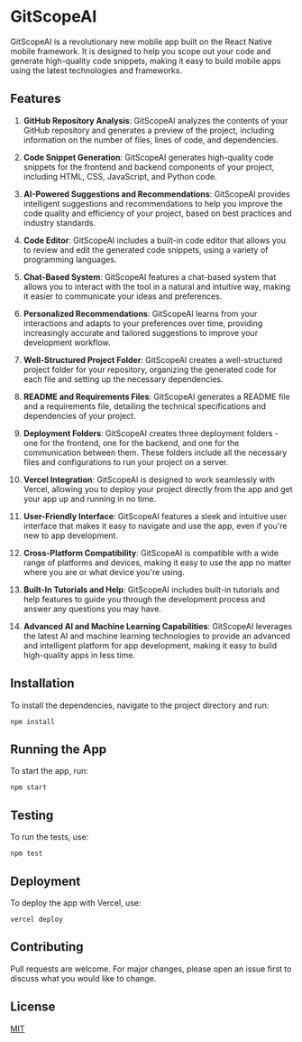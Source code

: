 # GitScopeAI

GitScopeAI is a revolutionary new mobile app built on the React Native mobile framework. It is designed to help you scope out your code and generate high-quality code snippets, making it easy to build mobile apps using the latest technologies and frameworks.

## Features

1. **GitHub Repository Analysis**: GitScopeAI analyzes the contents of your GitHub repository and generates a preview of the project, including information on the number of files, lines of code, and dependencies.

2. **Code Snippet Generation**: GitScopeAI generates high-quality code snippets for the frontend and backend components of your project, including HTML, CSS, JavaScript, and Python code.

3. **AI-Powered Suggestions and Recommendations**: GitScopeAI provides intelligent suggestions and recommendations to help you improve the code quality and efficiency of your project, based on best practices and industry standards.

4. **Code Editor**: GitScopeAI includes a built-in code editor that allows you to review and edit the generated code snippets, using a variety of programming languages.

5. **Chat-Based System**: GitScopeAI features a chat-based system that allows you to interact with the tool in a natural and intuitive way, making it easier to communicate your ideas and preferences.

6. **Personalized Recommendations**: GitScopeAI learns from your interactions and adapts to your preferences over time, providing increasingly accurate and tailored suggestions to improve your development workflow.

7. **Well-Structured Project Folder**: GitScopeAI creates a well-structured project folder for your repository, organizing the generated code for each file and setting up the necessary dependencies.

8. **README and Requirements Files**: GitScopeAI generates a README file and a requirements file, detailing the technical specifications and dependencies of your project.

9. **Deployment Folders**: GitScopeAI creates three deployment folders - one for the frontend, one for the backend, and one for the communication between them. These folders include all the necessary files and configurations to run your project on a server.

10. **Vercel Integration**: GitScopeAI is designed to work seamlessly with Vercel, allowing you to deploy your project directly from the app and get your app up and running in no time.

11. **User-Friendly Interface**: GitScopeAI features a sleek and intuitive user interface that makes it easy to navigate and use the app, even if you're new to app development.

12. **Cross-Platform Compatibility**: GitScopeAI is compatible with a wide range of platforms and devices, making it easy to use the app no matter where you are or what device you're using.

13. **Built-In Tutorials and Help**: GitScopeAI includes built-in tutorials and help features to guide you through the development process and answer any questions you may have.

14. **Advanced AI and Machine Learning Capabilities**: GitScopeAI leverages the latest AI and machine learning technologies to provide an advanced and intelligent platform for app development, making it easy to build high-quality apps in less time.

## Installation

To install the dependencies, navigate to the project directory and run:

```
npm install
```

## Running the App

To start the app, run:

```
npm start
```

## Testing

To run the tests, use:

```
npm test
```

## Deployment

To deploy the app with Vercel, use:

```
vercel deploy
```

## Contributing

Pull requests are welcome. For major changes, please open an issue first to discuss what you would like to change.

## License

[MIT](https://choosealicense.com/licenses/mit/)